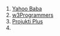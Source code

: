 1. [Yahoo Baba](https://www.youtube.com/@YahooBaba/playlists)
2. [w3Programmers](https://www.youtube.com/@w3programmers-live/playlists)
3. [Projukti Plus](https://www.youtube.com/@projuktiplus/playlists)
4. 